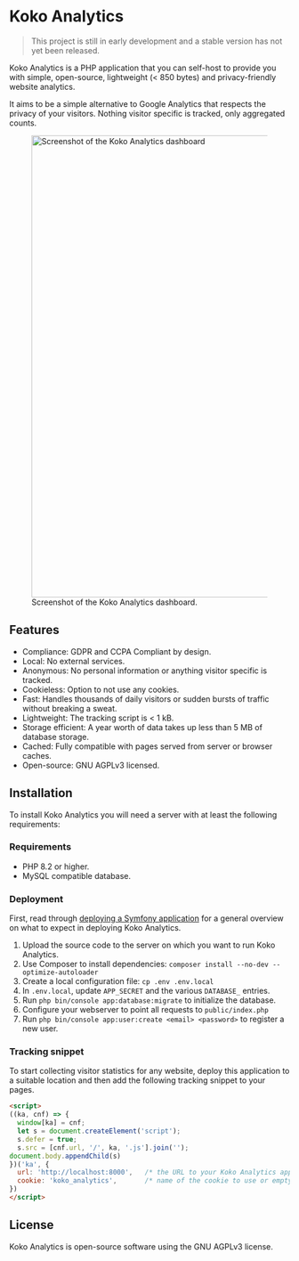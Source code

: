 # Koko Analytics

> This project is still in early development and a stable version has not yet been released.

Koko Analytics is a PHP application that you can self-host to provide you with simple, open-source, lightweight (< 850 bytes) and privacy-friendly website analytics.

It aims to be a simple alternative to Google Analytics that respects the privacy of your visitors. Nothing visitor specific is tracked, only aggregated counts.

<figure>
  <img src="https://raw.githubusercontent.com/koko-analytics/standalone/main/public/screenshot.png" alt="Screenshot of the Koko Analytics dashboard" loading="lazy" width="830">
  <figcaption>Screenshot of the Koko Analytics dashboard.</figcaption>
</figure>


## Features

- Compliance: GDPR and CCPA Compliant by design.
- Local: No external services.
- Anonymous: No personal information or anything visitor specific is tracked.
- Cookieless: Option to not use any cookies.
- Fast: Handles thousands of daily visitors or sudden bursts of traffic without breaking a sweat.
- Lightweight: The tracking script is < 1 kB.
- Storage efficient: A year worth of data takes up less than 5 MB of database storage.
- Cached: Fully compatible with pages served from server or browser caches.
- Open-source: GNU AGPLv3 licensed.


## Installation

To install Koko Analytics you will need a server with at least the following requirements:


### Requirements

- PHP 8.2 or higher.
- MySQL compatible database.


### Deployment

First, read through [deploying a Symfony application](https://symfony.com/doc/current/deployment.html) for a general overview on what to expect in deploying Koko Analytics.

1. Upload the source code to the server on which you want to run Koko Analytics.
1. Use Composer to install dependencies: `composer install --no-dev --optimize-autoloader`
1. Create a local configuration file: `cp .env .env.local`
1. In `.env.local`, update `APP_SECRET` and the various `DATABASE_` entries.
1. Run `php bin/console app:database:migrate` to initialize the database.
1. Configure your webserver to point all requests to `public/index.php`
1. Run `php bin/console app:user:create <email> <password>` to register a new user.


### Tracking snippet

To start collecting visitor statistics for any website, deploy this application to a suitable location and then add the following tracking snippet to your pages.

```html
<script>
((ka, cnf) => {
  window[ka] = cnf;
  let s = document.createElement('script');
  s.defer = true;
  s.src = [cnf.url, '/', ka, '.js'].join('');
document.body.appendChild(s)
})('ka', {
  url: 'http://localhost:8000',   /* the URL to your Koko Analytics application instance */
  cookie: 'koko_analytics',       /* name of the cookie to use or empty for no cookie */
})
</script>
```

## License

Koko Analytics is open-source software using the GNU AGPLv3 license.
